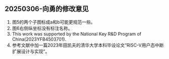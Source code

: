 ## 20250306-向勇的修改意见

1. 图5的两个子图标成a和b可能更规范一些。
2. 图6右侧纵坐标没有标注名称。
3. This work was supported by the National Key R&D Program of China(2023YFB4503701).
4. 参考文献中加一篇2023年田凯夫的清华大学本科毕设论文“RISC-V用户态中断扩展设计与实现”。
